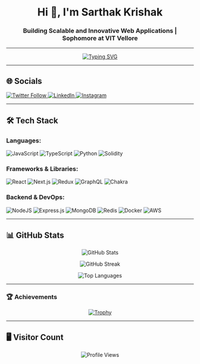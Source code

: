 <h1 align="center">Hi 👋, I'm Sarthak Krishak</h1>
<h3 align="center">Building Scalable and Innovative Web Applications | Sophomore at VIT Vellore</h3>

---

<p align="center">
  <a href="https://git.io/typing-svg">
    <img src="https://readme-typing-svg.demolab.com?font=Fira+Code&weight=500&pause=1000&color=2E72E3&width=435&lines=Full+Stack+Developer+|+Problem+Solver;Exploring+Cloud+and+AI;Collaborating+on+Innovative+Projects" alt="Typing SVG" />
  </a>
</p>

---

## 🌐 Socials

<p align="left">
  <a href="https://twitter.com/krishak_sarthak" target="_blank">
    <img src="https://img.shields.io/twitter/follow/krishak_sarthak?logo=twitter&style=for-the-badge" alt="Twitter Follow"/>
  </a>
  <a href="https://linkedin.com/in/sarthakkrishak" target="_blank">
    <img src="https://img.shields.io/badge/LinkedIn-%230077B5.svg?style=for-the-badge&logo=linkedin&logoColor=white" alt="LinkedIn"/>
  </a>
  <a href="https://instagram.com/sarthak_krishak" target="_blank">
    <img src="https://img.shields.io/badge/Instagram-%23E4405F.svg?style=for-the-badge&logo=instagram&logoColor=white" alt="Instagram"/>
  </a>
</p>

---

## 🛠️ Tech Stack

### Languages:
![JavaScript](https://img.shields.io/badge/javascript-%23323330.svg?style=for-the-badge&logo=javascript&logoColor=%23F7DF1E)
![TypeScript](https://img.shields.io/badge/typescript-%23007ACC.svg?style=for-the-badge&logo=typescript&logoColor=white)
![Python](https://img.shields.io/badge/python-3670A0?style=for-the-badge&logo=python&logoColor=ffdd54)
![Solidity](https://img.shields.io/badge/Solidity-%23363636.svg?style=for-the-badge&logo=solidity&logoColor=white)

### Frameworks & Libraries:
![React](https://img.shields.io/badge/react-%2320232a.svg?style=for-the-badge&logo=react&logoColor=%2361DAFB)
![Next.js](https://img.shields.io/badge/Next-black?style=for-the-badge&logo=next.js&logoColor=white)
![Redux](https://img.shields.io/badge/redux-%23593d88.svg?style=for-the-badge&logo=redux&logoColor=white)
![GraphQL](https://img.shields.io/badge/-GraphQL-E10098?style=for-the-badge&logo=graphql&logoColor=white)
![Chakra](https://img.shields.io/badge/chakra-%234ED1C5.svg?style=for-the-badge&logo=chakraui&logoColor=white)

### Backend & DevOps:
![NodeJS](https://img.shields.io/badge/node.js-6DA55F?style=for-the-badge&logo=node.js&logoColor=white)
![Express.js](https://img.shields.io/badge/express.js-%23404d59.svg?style=for-the-badge&logo=express&logoColor=%2361DAFB)
![MongoDB](https://img.shields.io/badge/MongoDB-%234ea94b.svg?style=for-the-badge&logo=mongodb&logoColor=white)
![Redis](https://img.shields.io/badge/redis-%23DD0031.svg?style=for-the-badge&logo=redis&logoColor=white)
![Docker](https://img.shields.io/badge/docker-%230db7ed.svg?style=for-the-badge&logo=docker&logoColor=white)
![AWS](https://img.shields.io/badge/AWS-%23FF9900.svg?style=for-the-badge&logo=amazon-aws&logoColor=white)

---

## 📊 GitHub Stats

<p align="center">
  <img src="https://github-readme-stats.vercel.app/api?username=sarthakkrishak&theme=tokyonight&hide_border=false&include_all_commits=false&count_private=true" alt="GitHub Stats" />
</p>

<p align="center">
  <img src="https://github-readme-streak-stats.herokuapp.com/?user=sarthakkrishak&theme=tokyonight&hide_border=false" alt="GitHub Streak" />
</p>

<p align="center">
  <img src="https://github-readme-stats.vercel.app/api/top-langs/?username=sarthakkrishak&theme=tokyonight&hide_border=false&include_all_commits=false&count_private=false&layout=compact" alt="Top Languages" />
</p>

---

### 🏆 Achievements

<p align="center">
  <a href="https://github.com/ryo-ma/github-profile-trophy">
    <img src="https://github-profile-trophy.vercel.app/?username=sarthakkrishak&theme=radical" alt="Trophy" />
  </a>
</p>

---

## 🖥️ Visitor Count

<p align="center">
  <img src="https://komarev.com/ghpvc/?username=sarthakkrishak&label=Profile%20views&color=0e75b6&style=flat" alt="Profile Views" />
</p>
